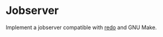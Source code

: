 Jobserver
=========

Implement a jobserver compatible with [redo](https://redo.rtfd.io/) and GNU Make.
